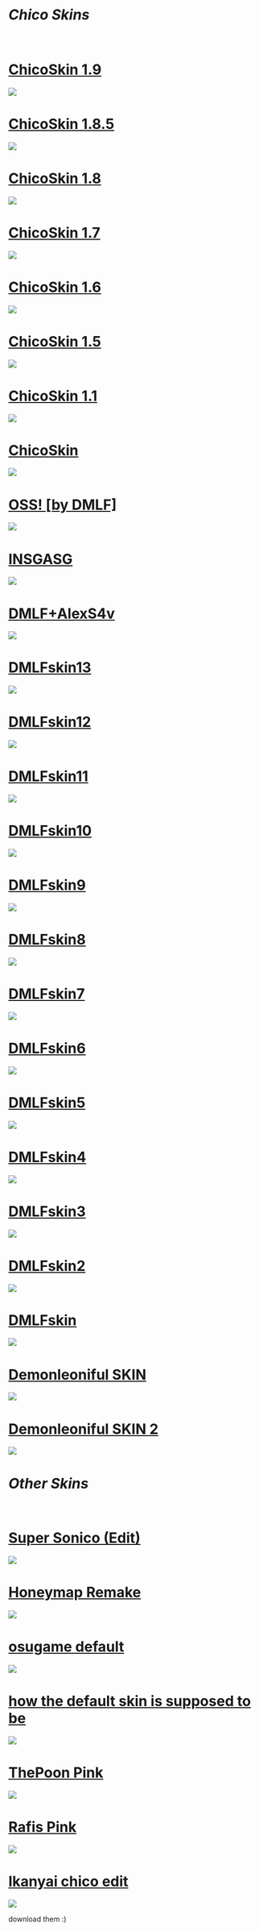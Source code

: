 # ***Chico Skins***
<br>

# [ChicoSkin 1.9](https://mega.nz/file/QRg0lJ7a#I2_bg840LUzKokq8RDW_HzyWjNqU1tUfvzno7A_hT78)   
<img src="chicoskin19.jpg">
<br>

# [ChicoSkin 1.8.5](https://mega.nz/file/pVwVibaQ#h1NOSI9Jx0LW-V3ZESnfTHFBSPWxaqbiKJaN6XrMVYk)   
<img src="chicoskin185.jpg">
<br>

# [ChicoSkin 1.8](https://mega.nz/file/wIp1RDrZ#tzjiBCT4gwjE93t-xu7Y5f_mhjfBTMRzweX5PhT8TSc)   
<img src="chicoskin18.jpg">
<br>

# [ChicoSkin 1.7](https://mega.nz/file/9AIDUabQ#KdglOKHb_f1jrJzkvDPjuG-qF6C6AIIpX8lvKACcYpE)   
<img src="chicoskin17.jpg">
<br>

# [ChicoSkin 1.6](https://mega.nz/file/lVATwayb#kUG2L4fb6iIqgygsbo40gB6xLTNtwRRz5cOUJFntJhE)   
<img src="chicoskin16.jpg">
<br>

# [ChicoSkin 1.5](https://mega.nz/file/AIQxUDII#j3LMAiXZ9g9RoqYgEGUma3YNP4yH8U5hAZs_7Z3yWb8)   
<img src="chicoskin15.jpg">
<br>

# [ChicoSkin 1.1](https://mega.nz/file/NVwiTRhR#6jMJHVq-CRHKYwi_0ppcIcZWjmNvnnBTpPB-QoLOLgc)   
<img src="chicoskin11.jpg">
<br>

# [ChicoSkin](https://mega.nz/file/BF4jQJAA#z3Z8IlUhHFmXpnblku64vViYt_mR1q7R6ZmUZJwbn1s)   
<img src="chicoskin.jpg">
<br>

# [OSS! [by DMLF]](https://mega.nz/file/oBBwRTiZ#k7M6wIbqpPMIALLcsgbbDusR9R_aqEiVr617nttqg0o)   
<img src="ossbydmlf.jpg">
<br>

# [INSGASG](https://mega.nz/file/4BR2TKZb#F0G14BSHXia3IE39DJCOC6izcpMRjRxNZWytlEEXjDU)   
<img src="insgasg.jpg">
<br>

# [DMLF+AlexS4v](https://mega.nz/file/lFhxCZrK#UZ7X_VjlEE6I6j6xqoHzEzk-0iFUhwabPRVxcR7RU5M)   
<img src="dmlfalexs4v.jpg">
<br>

# [DMLFskin13](https://mega.nz/file/IYgCwYRD#2y-RbdjCFyi1d8TeXguUL4TxHN1kEMP0O5f9oFEAbwg)   
<img src="dmlf13.jpg">
<br>

# [DMLFskin12](https://mega.nz/file/EEZjHIwZ#hKj_KMOoDdJ8SqTVkwF26eb0662ePaptfCBJ1D9pRhk)   
<img src="dmlf12.jpg">
<br>

# [DMLFskin11](https://mega.nz/file/cBhy1Iib#vZjLpXFIzY3__aaE5LQ_zYXC5IVSc2IkNraKTsPSqGQ)   
<img src="dmlf11.jpg">
<br>

# [DMLFskin10](https://mega.nz/file/9MADQIgK#tKGyskJ5WeSBABtT1-K54NwqBCTea4ZUmkNnC4BE2Lw)   
<img src="dmlf10.jpg">
<br>

# [DMLFskin9](https://mega.nz/file/8BBXTZrD#CdKWkpTTPL6Dv-oCID3PpEpnVqiOyH00sgywfB2jzUc)   
<img src="dmlf9.jpg">
<br>

# [DMLFskin8](https://mega.nz/file/VBJjTDqK#SvYvQHYDynAKApCRQK0nU14dUyQao_tVDLMsBmLIZT4)   
<img src="dmlf8.jpg">
<br>

# [DMLFskin7](https://mega.nz/file/dEpwUYjR#5IyXOSL2HzOrdVVyOb5Ho9Dmf7HWjglISrvPpQd-7r4)   
<img src="dmlf7.jpg">
<br>

# [DMLFskin6](https://mega.nz/file/QYBnCaJS#GreC_EbWq52YIDZI_PNuJgXf5CWvs-Ne28sPfJA3w0I)   
<img src="dmlf6.jpg">
<br>

# [DMLFskin5](https://mega.nz/file/kF5y2awK#9PGsc0U8488g1DveXGReUZxCcIvY8SUZTrUtIPX6RQU)   
<img src="dmlf5.jpg">
<br>

# [DMLFskin4](https://mega.nz/file/RMhzWQrA#f87GIKhdJk4in-Qlwn19Ogj0WoqbNVVOSHeGld4Pg-E)   
<img src="dmlf4.jpg">
<br>

# [DMLFskin3](https://mega.nz/file/IE5WWKwT#-2HRlauStC0-JdRn5pdTmyeaXSztXJBTa_ALNDDBgTM)   
<img src="dmlf3.jpg">
<br>

# [DMLFskin2](https://mega.nz/file/oBhhlQCT#pFOqG2C98plc7NvoMTOmg8KhyvKTzHLbB65R57IfmC0)   
<img src="dmlf2.jpg">
<br>

# [DMLFskin](https://mega.nz/file/5EgTXCCD#EXQdbFE-bcOsbsmYpN1rrLR-98QHGYBPr0FtWPMOaF8)   
<img src="dmlf.jpg">
<br>

# [Demonleoniful SKIN](https://mega.nz/file/ARYCATgC#WpORn5hMu83ewtUjkeakOAJQPJX5QteQ4OuLXykJgZU)   
<img src="demonleoniful1.jpg">
<br>

# [Demonleoniful SKIN 2](https://mega.nz/file/1RQzWAyI#MwjzNYG4IMdczIRm21SJVWume3sX4EuoRD3UZM5lFbU)   
<img src="demonleoniful2.jpg">
<br>

# ***Other Skins***
<br>

# [Super Sonico (Edit)](https://mega.nz/file/FcJRDASI#mQqRQr8OBsUmnhIO6hIiIruPJqFyEWBjpUrljS0mfWs)   
<img src="sonicoedit.jpg">
<br>

# [Honeymap Remake](https://mega.nz/file/AQBwwRqK#LQrq08cFoh3VMG6pL387b2tgji1HseUz8hFYTYzqzJ4)   
<img src="honeymapremake.jpg">
<br>

# [osugame default](https://mega.nz/file/QdRhTYQK#KMZr1iUGrGebaCWQfev-eZARg1IR_jSbVjX9xrACu5w)   
<img src="osugamedefault.jpg">
<br>

# [how the default skin is supposed to be](https://mega.nz/file/VdIBTaKY#dHogxDHyFkOG69c8MjMq_CDAufY2b5Y82T9uHMY-Q8E)   
<img src="howdefaultciupa.jpg">
<br>

# [ThePoon Pink](https://mega.nz/file/gYoxwKDD#8iHy0QLMtFLa4AvUNZjJJpzWkHI_d3Vz1uJL6e-is1U)   
<img src="thepoonpink.jpg">
<br>

# [Rafis Pink](https://mega.nz/file/MZYw1RRR#n27dXt361L_sAoGhTJ562GheYVEu9bT4l4u4yQQmTxo)   
<img src="rafispink.jpg">
<br>

# [Ikanyai chico edit](https://mega.nz/file/0U5ywJRR#VkJ-shrVN49qZ81dtx72Tv5dH87zm7SAmRfv1AX-tEE)   
<img src="ikanyaichico.jpg">
<br>

download them :)
